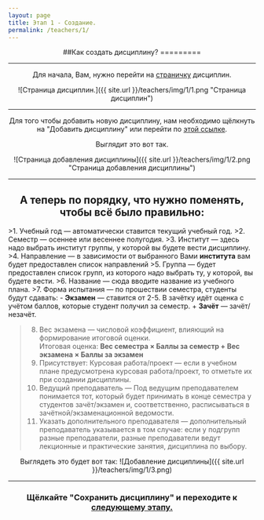 ```yaml
---
layout: page
title: Этап 1 - Создание.
permalink: /teachers/1/
---
```

<center>
##Как создать дисциплину?
=========

* * * 

Для начала, Вам, нужно перейти на [страничку](http://matrix2.mgup.ru/study/disciplines "Страница дисциплин.") дисциплин.


 ![Страница дисциплин.]({{ site.url }}/teachers/img/1/1.png "Страница дисциплин") 

 * * * 
 Для того чтобы добавить новую дисциплину, нам необходимо щёлкнуть на "Добавить дисциплину" или перейти по [этой ссылке](http://matrix2.mgup.ru/study/disciplines/new "Страница добавления дисциплины").

 Выглядит это вот так.


 ![Страница добавления дисциплины]({{ site.url }}/teachers/img/1/2.png "Страница добавления дисциплины")
 * * * 

## А теперь по порядку, что нужно поменять, чтобы всё было правильно:
</center>
<left>
>1. Учебный год — автоматически ставится текущий учебный год.
>2. Семестр — осеннее или весеннее полугодия.
>3. Институт — здесь надо выбрать институт группы, у которой вы будете вести дисциплину.
>4. Направление — в зависимости от выбранного Вами <b>института</b> вам будет предоставлен список направлений
>5. Группа — будет предоставлен список групп, из которого надо выбрать ту, у которой, вы будете вести.
>6. Название — сюда вводите название из учебного плана.
>7. Форма испытания — по прошествии семестра, студенты будут сдавать:
 - <b>Экзамен</b> — ставится от 2-5. В зачётку идёт оценка с учётом баллов, которые студент получил за семестр.
 + <b>Зачёт</b> — зачёт/незачёт.

>8. Вес экзамена — числовой коэффициент, влияющий на формирование итоговой оценки.  
Итоговая оценка:
<b> Вес семестра × Баллы за семестр + Вес экзамена × Баллы за экзамен </b>
>9. Присутствует: Курсовая работа/проект — если в учебном плане предусмотрена курсовая работа/проект, то отметьте их при создании дисциплины.
>10. Ведущий преподаватель —  Под ведущим преподавателем понимается тот, который будет принимать в конце семестра у студентов зачёт/экзамен и, соответственно, расписываться в зачётной/экзаменационной ведомости.
>11. Указать дополнительного преподавателя — дополнительный преподаватель указывается в том случае: если у подгрупп разные преподаватели, разные преподаватели ведут лекционные и практические занятия, дисциплина по выбору.


</left>
<center>
Выглядеть это будет вот так:
![Добавление дисциплины]({{ site.url }}/teachers/img/1/3.png)

* * * 

### Щёлкайте "Сохранить дисциплину" и переходите к <a href="{{ site.url }}/teachers/2/"> следующему этапу. </a>
</center>